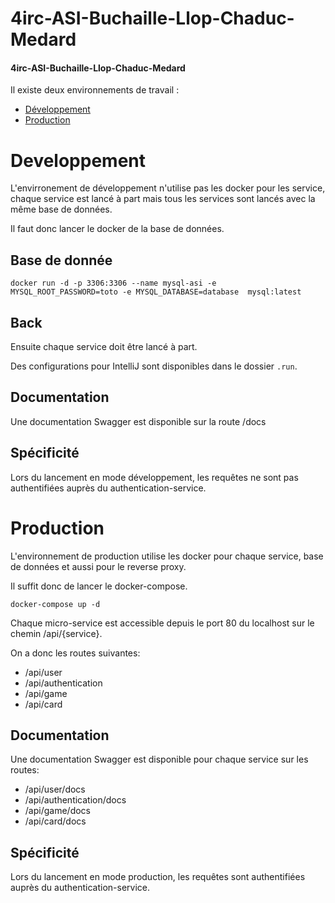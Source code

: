 # 4irc-ASI-Buchaille-Llop-Chaduc-Medard
#### 4irc-ASI-Buchaille-Llop-Chaduc-Medard

Il existe deux environnements de travail :
 - [Développement](#developpement)
 - [Production](#production)

# Developpement

L'envirronement de développement n'utilise pas les docker 
pour les service, chaque service est lancé à part mais tous
les services sont lancés avec la même base de données.

Il faut donc lancer le docker de la base de données.

## Base de donnée

```shell
docker run -d -p 3306:3306 --name mysql-asi -e MYSQL_ROOT_PASSWORD=toto -e MYSQL_DATABASE=database  mysql:latest
```

## Back

Ensuite chaque service doit être lancé à part.

Des configurations pour IntelliJ sont disponibles dans le
dossier `.run`.

## Documentation

Une documentation Swagger est disponible sur la route /docs

## Spécificité

Lors du lancement en mode développement, les requêtes ne sont
pas authentifiées auprès du authentication-service.

# Production

L'environnement de production utilise les docker pour chaque
service, base de données et aussi pour le reverse proxy.

Il suffit donc de lancer le docker-compose.

```shell
docker-compose up -d
```

Chaque micro-service est accessible depuis le port 80 du
localhost sur le chemin /api/{service}.

On a donc les routes suivantes:
 - /api/user
 - /api/authentication
 - /api/game
 - /api/card

## Documentation

Une documentation Swagger est disponible pour chaque service 
sur les routes:
 - /api/user/docs
 - /api/authentication/docs
 - /api/game/docs
 - /api/card/docs

## Spécificité

Lors du lancement en mode production, les requêtes sont
authentifiées auprès du authentication-service.